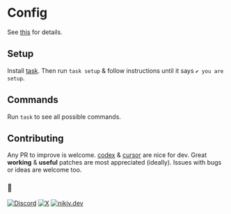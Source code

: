# Config

See [this](https://nikiv.dev/config) for details.

## Setup

Install [task](https://taskfile.dev/docs/installation). Then run `task setup` & follow instructions until it says `✔️ you are setup`.

## Commands

Run `task` to see all possible commands.

## Contributing

Any PR to improve is welcome. [codex](https://github.com/openai/codex) & [cursor](https://cursor.com) are nice for dev. Great **working** & **useful** patches are most appreciated (ideally). Issues with bugs or ideas are welcome too.

### 🖤

[![Discord](https://go.nikiv.dev/badge-discord)](https://go.nikiv.dev/discord) [![X](https://go.nikiv.dev/badge-x)](https://x.com/nikitavoloboev) [![nikiv.dev](https://go.nikiv.dev/badge-nikiv)](https://nikiv.dev)
